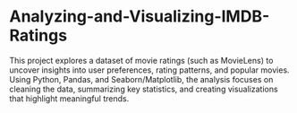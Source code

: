 # Analyzing-and-Visualizing-IMDB-Ratings
This project explores a dataset of movie ratings (such as MovieLens) to uncover insights into user preferences, rating patterns, and popular movies. Using Python, Pandas, and Seaborn/Matplotlib, the analysis focuses on cleaning the data, summarizing key statistics, and creating visualizations that highlight meaningful trends.
